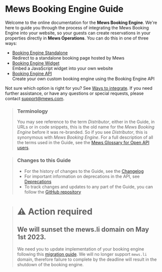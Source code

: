 # Mews Booking Engine Guide

Welcome to the online documentation for the __Mews Booking Engine__. We're here to guide you through the process of integrating the Mews Booking Engine into your website, so your guests can create reservations in your properties directly in __Mews Operations__.
You can do this in one of three ways:

* [Booking Engine Standalone](booking-engine-standalone/README.md)<br>Redirect to a standalone booking page hosted by Mews
* [Booking Engine Widget](booking-engine-widget/README.md)<br>Embed a JavaScript widget into your own website
* [Booking Engine API](booking-engine-api/README.md)<br>Create your own custom booking engine using the Booking Engine API

Not sure which option is right for you? See [Ways to integrate](FAQ/ways-to-integrate.md).
If you need further assistance, or have any questions or special requests, please contact [support@mews.com](mailto:support@mews.com).

> ### Terminology
> You may see reference to the term *Distributor*, either in the Guide, in URLs or in code snippets, this is the old name for the *Mews Booking Engine* before it was re-branded.
> So if you see *Distributor*, this is synonymous with *Mews Booking Engine*.
> For a full description of all the terms used in the Guide, see the [Mews Glossary for Open API users](https://help.mews.com/s/article/Mews-Glossary-for-Open-API-users?language=en_US).

> ### Changes to this Guide
> * For the history of changes to the Guide, see the [Changelog](changelog/README.md)
> * For important information on deprecations in the API, see [Deprecations](booking-engine-api/deprecations/README.md)
> * To track changes and updates to any part of the Guide, you can follow the [GitHub repository](https://github.com/MewsSystems/gitbook-booking-engine/tree/master)

> # ⚠️ Action required
> ## We will sunset the mews.li domain on May 1st 2023.
> We need you to update implementation of your booking engine following this [migration guide](./FAQ/mews-li-migration.md). We will no longer support `mews.li` domain, therefore failure to complete by the deadline will result in the shutdown of the booking engine.
